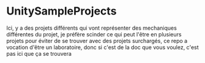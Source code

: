 # UnitySampleProjects 

Ici, y a des projets différents qui vont représenter des mechaniques différentes du projet, je préfère scinder ce qui peut l'être en plusieurs projets pour éviter de se trouver avec des projets surchargés, 
ce repo a vocation d'être un laboratoire, donc si c'est de la doc que vous voulez, c'est pas ici que ça se trouvera

